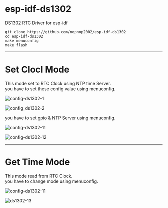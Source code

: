 # esp-idf-ds1302
DS1302 RTC Driver for esp-idf

```
git clone https://github.com/nopnop2002/esp-idf-ds1302
cd esp-idf-ds1302
make menuconfig
make flash
```

---

# Set Clocl Mode   

This mode set to RTC Clock using NTP time Server.   
you have to set these config value using menuconfig.   

![config-ds1302-1](https://user-images.githubusercontent.com/6020549/59513345-a3568980-8ef5-11e9-85c8-4ed1744d73e1.jpg)

![config_ds1302-2](https://user-images.githubusercontent.com/6020549/59513344-a3568980-8ef5-11e9-9e91-79d73f91a3dc.jpg)

you have to set gpio & NTP Server using menuconfig.   

![config-ds1302-11](https://user-images.githubusercontent.com/6020549/59513485-e3b60780-8ef5-11e9-9d77-aee1cb9d40dd.jpg)

![config-ds1302-12](https://user-images.githubusercontent.com/6020549/59513496-e9135200-8ef5-11e9-9f03-2ad96fc7c1c9.jpg)

---

# Get Time Mode   

This mode read from RTC Clock.   
you have to change mode using menuconfig.   

![config-ds1302-11](https://user-images.githubusercontent.com/6020549/59513485-e3b60780-8ef5-11e9-9d77-aee1cb9d40dd.jpg)

![ds1302-13](https://user-images.githubusercontent.com/6020549/59513594-1fe96800-8ef6-11e9-9b53-a2d2626d784f.jpg)

